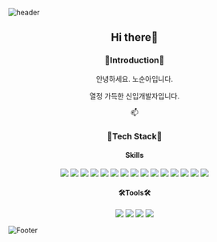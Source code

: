 <!--
**SoonAh-Noh/SoonAh-Noh** is a ✨ _special_ ✨ repository because its `README.md` (this file) appears on your GitHub profile.

Here are some ideas to get you started:

- 🔭 I’m currently working on ...
- 🌱 I’m currently learning ...
- 👯 I’m looking to collaborate on ...
- 🤔 I’m looking for help with ...
- 💬 Ask me about ...
- 📫 How to reach me: ...
- 😄 Pronouns: ...
- ⚡ Fun fact: ...
-->


![header](https://capsule-render.vercel.app/api?type=Slice&reversal=true&color=timeAuto&height=300&section=header&text=SoonAh-Noh&animation=fadeIn&fontSize=90&rotate=-20)

<div align=center>
  <h2>Hi there👋</h2>

  <h3>🙌Introduction🙌</h3>
    <p>안녕하세요. 노순아입니다.</p>
    <p>열정 가득한 신입개발자입니다.</p>
    <p>📫 
  <h3>🔭Tech Stack🔭</h3>
  <h4>Skills</h4>
<!-- 프로젝트 사용 -->
  <img src="https://img.shields.io/badge/HTML5-E34F26?style=for-the-badge&logo=HTML5&logoColor=333333">
  <img src="https://img.shields.io/badge/CSS3-1572B6?style=for-the-badge&logo=CSS3&logoColor=333333">
  <img src="https://img.shields.io/badge/JavaScript-F7DF1E?style=for-the-badge&logo=JavaScript&logoColor=333333">
  <img src="https://img.shields.io/badge/React-61DAFB?style=for-the-badge&logo=React&logoColor=333333">
  <img src="https://img.shields.io/badge/MySQL-4479A1?style=for-the-badge&logo=MySQL&logoColor=333333">
  <img src="https://img.shields.io/badge/Node.js-339933?style=for-the-badge&logo=Node.js&logoColor=333333">
  <img src="https://img.shields.io/badge/Python-3776AB?style=for-the-badge&logo=Python&logoColor=333333">
  <img src="https://img.shields.io/badge/Flask-000000?style=for-the-badge&logo=Flask&logoColor=333333">
<!-- 예시코드 -->
  <img src="https://img.shields.io/badge/jQuery-0769AD?style=for-the-badge&logo=jQuery&logoColor=333333">
  <img src="https://img.shields.io/badge/SQLite-003B57?style=for-the-badge&logo=SQLite&logoColor=333333">
<!-- 딥러닝&머신러닝& -->
  <img src="https://img.shields.io/badge/scikit_learn-F7931E?style=for-the-badge&logo=scikit-learn&logoColor=333333">
  <img src="https://img.shields.io/badge/TensorFlow-FF6F00?style=for-the-badge&logo=TensorFlow&logoColor=333333">
  <img src="https://img.shields.io/badge/Keras-D00000?style=for-the-badge&logo=TensorFlow&logoColor=333333">
  <img src="https://img.shields.io/badge/OpenCV-5C3EE8?style=for-the-badge&logo=OpenCV&logoColor=333333">
  <img src="https://img.shields.io/badge/NumPy-013243?style=for-the-badge&logo=NumPy&logoColor=333333">
  
  
  <h4>🛠️Tools🛠️</h4>
  <img src="https://img.shields.io/badge/Visual Studio Code-007ACC?style=for-the-badge&logo=Visual Studio Code&logoColor=333333">
  <img src="https://img.shields.io/badge/Jupyter-F37626?style=for-the-badge&logo=Jupyter&logoColor=333333">
  
  <img src="https://img.shields.io/badge/GitHub-181717?style=for-the-badge&logo=GitHub&logoColor=333333">
  <img src="https://img.shields.io/badge/Slack-4A154B?style=for-the-badge&logo=Slack&logoColor=4A154B">
  

</div>


![Footer](https://capsule-render.vercel.app/api?type=Slice&color=timeAuto&height=300&section=footer)
